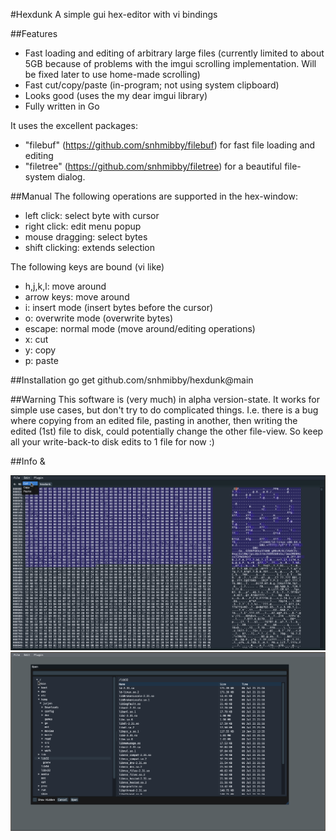 #Hexdunk
A simple gui hex-editor with vi bindings

##Features
- Fast loading and editing of arbitrary large files (currently limited to about
  5GB because of problems with the imgui scrolling implementation. Will be
  fixed later to use home-made scrolling)
- Fast cut/copy/paste (in-program; not using system clipboard)
- Looks good (uses the my dear imgui library)
- Fully written in Go

It uses the excellent packages:
- "filebuf" (https://github.com/snhmibby/filebuf) for fast file loading and editing
- "filetree" (https://github.com/snhmibby/filetree) for a beautiful file-system dialog.

##Manual
The following operations are supported in the hex-window:
- left click: select byte with cursor
- right click: edit menu popup
- mouse dragging: select bytes
- shift clicking: extends selection

The following keys are bound (vi like)
- h,j,k,l: move around
- arrow keys: move around
- i: insert mode (insert bytes before the cursor)
- o: overwrite mode (overwrite bytes)
- escape: normal mode (move around/editing operations)
- x: cut
- y: copy
- p: paste

##Installation
go get github.com/snhmibby/hexdunk@main

##Warning
This software is (very much) in alpha version-state. It works for simple use cases,
but don't try to do complicated things.
I.e. there is a bug where copying from an edited file, pasting in another,
then writing the edited (1st) file to disk, could potentially change the other file-view. So keep all your write-back-to disk edits to 1 file for now :)

##Info &

![Image of HexDunk editing a selection](screenshots/selection_with_edit_menu.png)
![Image of the file dialog (proud of my work :X)](screenshots/open-dialog.png)

